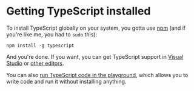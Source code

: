 Getting TypeScript installed
============================

To install TypeScript globally on your system, you gotta use [npm](https://npmjs.org/) (and if you're like me, you had to `sudo` this):

    npm install -g typescript

And you're done. If you want, you can get TypeScript support in [Visual Studio](http://go.microsoft.com/fwlink/?LinkID=266563) or [other editors](http://blogs.msdn.com/b/interoperability/archive/2012/10/01/sublime-text-vi-emacs-typescript-enabled.aspx).

You can also [run TypeScript code in the playground](http://www.typescriptlang.org/Playground/), which allows you to write code and run it without installing anything.